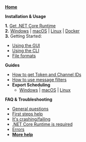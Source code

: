 **[Home](https://github.com/Tyrrrz/DiscordChatExporter/wiki)**

  **Installation & Usage**

  **1.** [Get .NET Core Runtime](https://github.com/Tyrrrz/DiscordChatExporter/wiki/Install-.NET-Core-runtime)<br/>
  **2.** [Windows](https://github.com/Tyrrrz/DiscordChatExporter/wiki/GUI%2C-CLI-and-Formats-explained#gui-or-cli) | [macOS](https://github.com/Tyrrrz/DiscordChatExporter/wiki/macOS-usage-instructions) | [Linux](https://github.com/Tyrrrz/DiscordChatExporter/wiki/Linux-usage-instructions) | [Docker](https://github.com/Tyrrrz/DiscordChatExporter/wiki/Docker-usage-instructions)<br/>
  **3.** Getting Started:
  * [Using the GUI](https://github.com/Tyrrrz/DiscordChatExporter/wiki/GUI%2C-CLI-and-Formats-explained#using-the-gui)
  * [Using the CLI](https://github.com/Tyrrrz/DiscordChatExporter/wiki/GUI%2C-CLI-and-Formats-explained#using-the-cli)
  * [File formats](https://github.com/Tyrrrz/DiscordChatExporter/wiki/GUI%2C-CLI-and-Formats-explained#file-formats)

  **Guides**
  * [How to get Token and Channel IDs](https://github.com/Tyrrrz/DiscordChatExporter/wiki/Obtaining-Token-and-Channel-IDs)
  * [How to use message filters](https://github.com/Tyrrrz/DiscordChatExporter/wiki/Message-filters)
  * **Export Scheduling**
    * [Windows](https://github.com/Tyrrrz/DiscordChatExporter/wiki/Scheduling-exports-on-Windows) | [macOS](https://github.com/Tyrrrz/DiscordChatExporter/wiki/Scheduling-exports-on-macOS) | [Linux](https://github.com/Tyrrrz/DiscordChatExporter/wiki/Scheduling-exports-with-Cron)

  **FAQ & Troubleshooting**
  * [General questions](https://github.com/Tyrrrz/DiscordChatExporter/wiki/Troubleshooting#general)
  * [First steps help](https://github.com/Tyrrrz/DiscordChatExporter/wiki/Troubleshooting#first-steps)
  * [It's crashing/failing](https://github.com/Tyrrrz/DiscordChatExporter/wiki/Troubleshooting#DCE-is-crashingfailing)
  * [.NET Core Runtime is required](https://github.com/Tyrrrz/DiscordChatExporter/wiki/Troubleshooting#net-core-runtime-is-required)
  * [Errors](https://github.com/Tyrrrz/DiscordChatExporter/wiki/Troubleshooting#errors)
  * [**More help**](https://github.com/Tyrrrz/DiscordChatExporter/wiki/Troubleshooting)